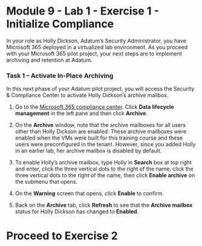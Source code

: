 # Module 9 - Lab 1 - Exercise 1 - Initialize Compliance 

In your role as Holly Dickson, Adatum’s Security Administrator, you have Microsoft 365 deployed in a virtualized lab environment. As you proceed with your Microsoft 365 pilot project, your next steps are to implement archiving and retention at Adatum.  

### Task 1 – Activate In-Place Archiving

In this next phase of your Adatum pilot project, you will access the Security & Compliance Center to activate Holly Dickson’s archive mailbox.   

1. Go to the [Microsoft 365 compliance center](https://compliance.microsoft.com/). Click **Data lifecycle management** in the left pane and then click **Archive**. 

3. On the **Archive** window, note that the archive mailboxes for all users other than Holly Dickson are enabled. These archive mailboxes were enabled when the VMs were built for this training course and these users were preconfigured in the tenant. However, since you added Holly in an earlier lab, her archive mailbox is disabled by default.

4. To enable Holly’s archive mailbox, type Holly in **Search** box at top right and enter, click the three vertical dots to the right of the name, click the three vertical dots to the right of the name, then click **Enable archive** on the submenu that opens. 

5. On the **Warning** screen that opens, click **Enable** to confirm. 

1. Back on the **Archive** tab, click **Refresh** to see that the **Archive mailbox** status for Holly Dickson has changed to **Enabled**.

# Proceed to Exercise 2
